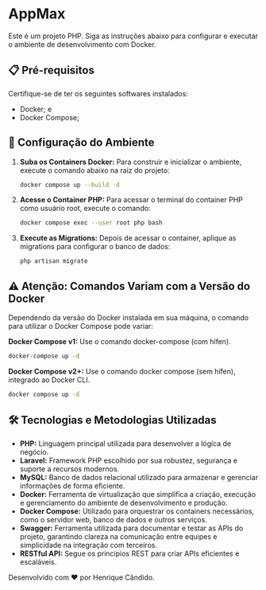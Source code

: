 # AppMax

Este é um projeto PHP. Siga as instruções abaixo para configurar e executar o ambiente de desenvolvimento com Docker.

## 📋 Pré-requisitos

Certifique-se de ter os seguintes softwares instalados:

- Docker; e
- Docker Compose;

## 🚀 Configuração do Ambiente

1. **Suba os Containers Docker:** Para construir e inicializar o ambiente, execute o comando abaixo na raiz do projeto:

    ```bash
    docker compose up --build -d
    ```

2. **Acesse o Container PHP:** Para acessar o terminal do container PHP como usuário root, execute o comando:

    ```bash
    docker compose exec --user root php bash
    ```

3. **Execute as Migrations:** Depois de acessar o container, aplique as migrations para configurar o banco de dados:

    ```bash
    php artisan migrate
    ```

## ⚠️ Atenção: Comandos Variam com a Versão do Docker

Dependendo da versão do Docker instalada em sua máquina, o comando para utilizar o Docker Compose pode variar:

**Docker Compose v1:** Use o comando docker-compose (com hífen).

```bash
docker-compose up -d
```

**Docker Compose v2+:** Use o comando docker compose (sem hífen), integrado ao Docker CLI.

```bash
docker compose up -d
```

## 🛠️ Tecnologias e Metodologias Utilizadas

- **PHP:** Linguagem principal utilizada para desenvolver a lógica de negócio.
- **Laravel:** Framework PHP escolhido por sua robustez, segurança e suporte a recursos modernos.
- **MySQL:** Banco de dados relacional utilizado para armazenar e gerenciar informações de forma eficiente.
- **Docker:** Ferramenta de virtualização que simplifica a criação, execução e gerenciamento do ambiente de desenvolvimento e produção.
- **Docker Compose:** Utilizado para orquestrar os containers necessários, como o servidor web, banco de dados e outros serviços.
- **Swagger:** Ferramenta utilizada para documentar e testar as APIs do projeto, garantindo clareza na comunicação entre equipes e simplicidade na integração com terceiros.
- **RESTful API:** Segue os princípios REST para criar APIs eficientes e escaláveis.

Desenvolvido com ❤️ por Henrique Cândido.
